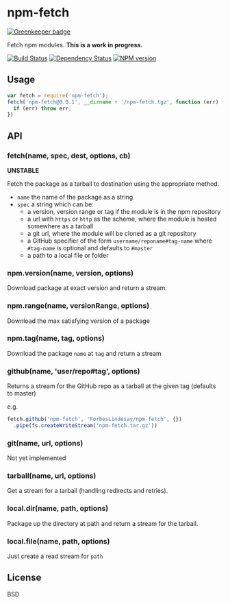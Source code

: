 # npm-fetch

[![Greenkeeper badge](https://badges.greenkeeper.io/ForbesLindesay/npm-fetch.svg)](https://greenkeeper.io/)

Fetch npm modules.  **This is a work in progress.**

[![Build Status](https://img.shields.io/travis/ForbesLindesay/npm-fetch/master.svg)](https://travis-ci.org/ForbesLindesay/npm-fetch)
[![Dependency Status](https://img.shields.io/david/ForbesLindesay/npm-fetch.svg)](https://david-dm.org/ForbesLindesay/npm-fetch)
[![NPM version](https://img.shields.io/npm/v/npm-fetch.svg)](https://www.npmjs.com/package/npm-fetch)

## Usage

```js
var fetch = require('npm-fetch');
fetch('npm-fetch@0.0.1', __dirname + '/npm-fetch.tgz', function (err) {
  if (err) throw err;
})
```

## API

### fetch(name, spec, dest, options, cb)

**UNSTABLE**

Fetch the package as a tarball to destination using the appropriate method.

 - `name` the name of the package as a string
 - `spec` a string which can be:
   - a version, version range or tag if the module is in the npm repository
   - a url with `https` or `http` as the scheme, where the module is hosted somewhere as a tarball
   - a git url, where the module will be cloned as a git repository
   - a GitHub specifier of the form `username/reponame#tag-name` where `#tag-name` is optional and defaults to `#master`
   - a path to a local file or folder

### npm.version(name, version, options)

Download package at exact version and return a stream.

### npm.range(name, versionRange, options)

Download the max satisfying version of a package

### npm.tag(name, tag, options)

Download the package `name` at `tag` and return a stream

### github(name, 'user/repo#tag', options)

Returns a stream for the GitHub repo as a tarball at the given tag (defaults to master)

e.g.

```js
fetch.github('npm-fetch', 'ForbesLindesay/npm-fetch', {})
  .pipe(fs.createWriteStream('npm-fetch.tar.gz'))
```

### git(name, url, options)

Not yet implemented

### tarball(name, url, options)

Get a stream for a tarball (handling redirects and retries).

### local.dir(name, path, options)

Package up the directory at path and return a stream for the tarball.

### local.file(name, path, options)

Just create a read stream for `path`

## License

BSD
